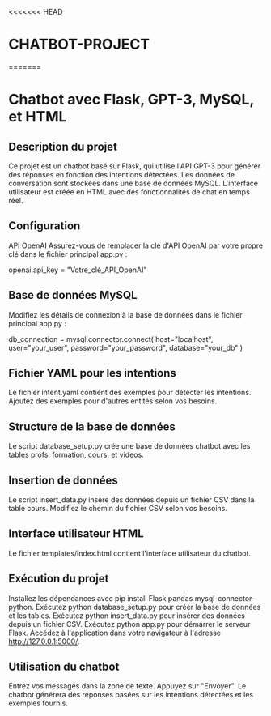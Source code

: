 <<<<<<< HEAD
# CHATBOT-PROJECT
=======
# Chatbot avec Flask, GPT-3, MySQL, et HTML

## Description du projet
Ce projet est un chatbot basé sur Flask, qui utilise l'API GPT-3 pour générer des réponses en fonction des intentions détectées. Les données de conversation sont stockées dans une base de données MySQL. L'interface utilisateur est créée en HTML avec des fonctionnalités de chat en temps réel.

## Configuration
API OpenAI
Assurez-vous de remplacer la clé d'API OpenAI par votre propre clé dans le fichier principal app.py : 

openai.api_key = "Votre_clé_API_OpenAI"


## Base de données MySQL
Modifiez les détails de connexion à la base de données dans le fichier principal app.py : 

db_connection = mysql.connector.connect(
    host="localhost",
    user="your_user",
    password="your_password",
    database="your_db"
)

## Fichier YAML pour les intentions
Le fichier intent.yaml contient des exemples pour détecter les intentions. Ajoutez des exemples pour d'autres entités selon vos besoins.

## Structure de la base de données
Le script database_setup.py crée une base de données chatbot avec les tables profs, formation, cours, et videos.

## Insertion de données
Le script insert_data.py insère des données depuis un fichier CSV dans la table cours. Modifiez le chemin du fichier CSV selon vos besoins.

## Interface utilisateur HTML
Le fichier templates/index.html contient l'interface utilisateur du chatbot.

## Exécution du projet
Installez les dépendances avec pip install Flask pandas mysql-connector-python.
Exécutez python database_setup.py pour créer la base de données et les tables.
Exécutez python insert_data.py pour insérer des données depuis un fichier CSV.
Exécutez python app.py pour démarrer le serveur Flask.
Accédez à l'application dans votre navigateur à l'adresse http://127.0.0.1:5000/.

## Utilisation du chatbot
Entrez vos messages dans la zone de texte.
Appuyez sur "Envoyer".
Le chatbot générera des réponses basées sur les intentions détectées et les exemples fournis.
